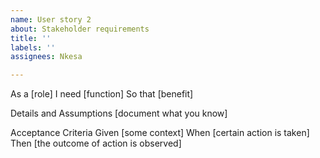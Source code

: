 ```yaml
---
name: User story 2
about: Stakeholder requirements
title: ''
labels: ''
assignees: Nkesa

---
```


As a [role]
I need [function]
So that [benefit]

Details and Assumptions
[document what you know]

Acceptance Criteria
Given [some context]
When [certain action is taken]
Then [the outcome of action is observed]
